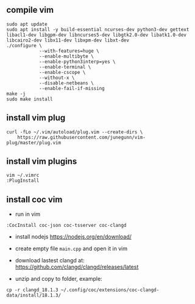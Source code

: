 ## compile vim
```
sudo apt update
sudo apt install -y build-essential ncurses-dev python3-dev gettext libacl1-dev libgpm-dev libncurses5-dev libgtk2.0-dev libatk1.0-dev libcairo2-dev libx11-dev libxpm-dev libxt-dev
./configure \
            --with-features=huge \
            --enable-multibyte \
            --enable-python3interp=yes \
            --enable-terminal \
            --enable-cscope \
            --without-x \
            --disable-netbeans \
            --enable-fail-if-missing
make -j
sudo make install
```

## install vim plug
```
curl -fLo ~/.vim/autoload/plug.vim --create-dirs \
    https://raw.githubusercontent.com/junegunn/vim-plug/master/plug.vim
```

## install vim plugins
```
vim ~/.vimrc
:PlugInstall
```

## install coc vim
- run in vim
```
:CocInstall coc-json coc-tsserver coc-clangd
```

- install nodejs
https://nodejs.org/en/download/

- create empty file `main.cpp` and open it in vim

- download lastest clangd at: https://github.com/clangd/clangd/releases/latest

- unzip and copy to folder, example: 
```
cp -r clangd_18.1.3 ~/.config/coc/extensions/coc-clangd-data/install/18.1.3/
```
